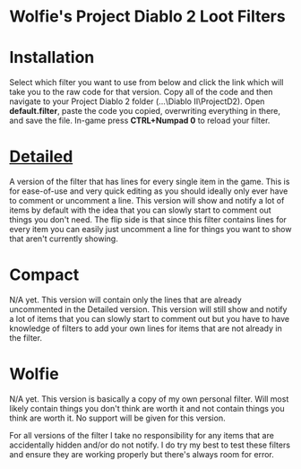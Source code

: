 # Wolfie's Project Diablo 2 Loot Filters

# Installation
Select which filter you want to use from below and click the link which will take you to the raw code for that version. Copy all of the code and then navigate to your Project Diablo 2 folder (...\Diablo II\ProjectD2). Open **default.filter**, paste the code you copied, overwriting everything in there, and save the file. In-game press **CTRL+Numpad 0** to reload your filter.

# [Detailed](https://raw.githubusercontent.com/WolfieeifloW/pd2filter/main/detailed.filter)
A version of the filter that has lines for every single item in the game. This is for ease-of-use and very quick editing as you should ideally only ever have to comment or uncomment a line. This version will show and notify a lot of items by default with the idea that you can slowly start to comment out things you don't need. The flip side is that since this filter contains lines for every item you can easily just uncomment a line for things you want to show that aren't currently showing.

# Compact
N/A yet. This version will contain only the lines that are already uncommented in the Detailed version. This version will still show and notify a lot of items that you can slowly start to comment out but you have to have knowledge of filters to add your own lines for items that are not already in the filter.

# Wolfie
N/A yet. This version is basically a copy of my own personal filter. Will most likely contain things you don't think are worth it and not contain things you think are worth it. No support will be given for this version.


For all versions of the filter I take no responsibility for any items that are accidentally hidden and/or do not notify. I do try my best to test these filters and ensure they are working properly but there's always room for error.
